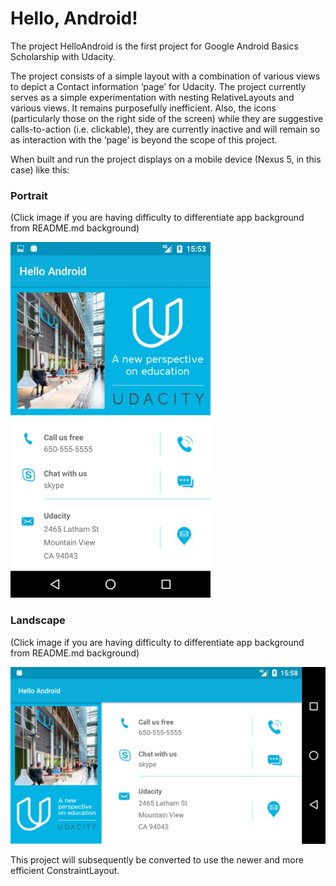 # Hello, Android!

The project HelloAndroid is the first project for Google Android Basics Scholarship with Udacity.

The project consists of a simple layout with a combination of various views to depict a Contact information ‘page’ for Udacity. The project currently serves as a simple experimentation with nesting RelativeLayouts and various views. It remains purposefully inefficient. Also, the icons (particularly those on the right side of the screen) while they are suggestive calls-to-action (i.e. clickable), they are currently inactive and will remain so as interaction with the ‘page’ is beyond the scope of this project. 

When built and run the project displays on a mobile device (Nexus 5, in this case) like this:

### Portrait
(Click image if you are having difficulty to differentiate app background from README.md background)

![alt text](https://github.com/AppsDJ/HelloAndroid/blob/master/screenshot_udacity_portrait.png)


### Landscape
(Click image if you are having difficulty to differentiate app background from README.md background)

![alt text](https://github.com/AppsDJ/HelloAndroid/blob/master/screenshot_udacity_land.png)


This project will subsequently be converted to use the newer and more efficient ConstraintLayout.
